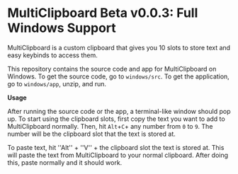 # MultiClipboard Beta v0.0.3: Full Windows Support
MultiClipboard is a custom clipboard that gives you 10 slots to store text and easy keybinds to access them.

This repository contains the source code and app for MultiClipboard on Windows. To get the source code, go to ``windows/src``. To get the application, go to ``windows/app``, unzip, and run.

**Usage**

After running the source code or the app, a terminal-like window should pop up. To start using the clipboard slots, first copy the text you want to add to MultiClipboard normally. Then, hit ``Alt``+``C``+ any number from ``0`` to ``9``. The number will be the clipboard slot that the text is stored at.

To paste text, hit ''Alt'' + ''V'' + the clipboard slot the text is stored at. This will paste the text from MultiClipboard to your normal clipboard. After doing this, paste normally and it should work.
